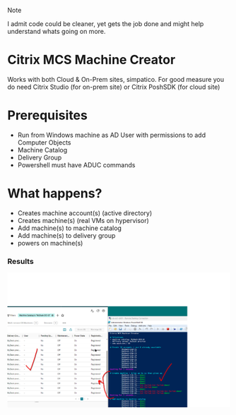 > [!Note]
> I admit code could be cleaner, yet gets the job done and might help understand whats going on more.

# Citrix MCS Machine Creator
Works with both Cloud & On-Prem sites, simpatico. For good measure you do need Citrix Studio (for on-prem site) or Citrix PoshSDK (for cloud site)

# Prerequisites
- Run from Windows machine as AD User with permissions to add Computer Objects
- Machine Catalog
- Delivery Group
- Powershell must have ADUC commands

# What happens?
- Creates machine account(s) (active directory)
- Creates machine(s) (real VMs on hypervisor)
- Add machine(s) to machine catalog
- Add machine(s) to delivery group
- powers on machine(s)

### Results

![screen-output](https://github.com/virtualizebrief/collection/blob/main/cvadtools/create-mcs-machines.png)
